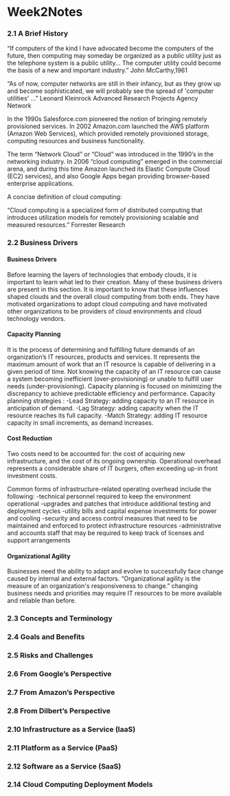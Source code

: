 # Week2Notes

### 2.1 A Brief History

“If computers of the kind I have advocated become the computers of the future, then computing may someday be organized as a public utility just as the telephone system is a public utility... The computer utility could become the basis of a new and important industry.”
John McCarthy,1961

“As of now, computer networks are still in their infancy, but as they grow up and become sophisticated, we will probably see the spread of 'computer utilities' …”
Leonard Kleinrock
Advanced Research Projects Agency Network

In the 1990s Salesforce.com pioneered the notion of bringing remotely provisioned services. In 2002 Amazon.com launched the AWS platform (Amazon Web Services), which provided remotely provisioned storage, computing resources and business functionality.
 
The term “Network Cloud” or “Cloud” was introduced in the 1990’s in the networking industry. In 2006 “cloud computing” emerged in the commercial arena, and during this time Amazon launched its Elastic Compute Cloud (EC2) services), and also Google Apps began providing browser-based enterprise applications.

A concise definition of cloud computing:

“Cloud computing is a specialized form of distributed computing that introduces utilization models for remotely provisioning scalable and measured resources.”
Forrester Research



### 2.2 Business Drivers
 #### Business Drivers
Before learning the layers of technologies that embody clouds, it is important to learn what led to their creation. Many of these business drivers are present in this section. 
It is important to know that these influences shaped clouds and the overall cloud computing from both ends. They have motivated organizations to adopt cloud computing and have motivated other organizations to be providers of cloud environments and cloud technology vendors.

#### Capacity Planning
It is the process of determining and fulfilling future demands of an organization’s IT resources, products and services. 
It represents the maximum amount of work that an IT resource is capable of delivering in a given period of time. Not knowing the capacity of an IT resource can cause a system becoming inefficient (over-provisioning) or unable to fulfill user needs (under-provisioning). 
Capacity planning is focused on minimizing the discrepancy to achieve predictable efficiency and performance.
Capacity planning strategies :
-Lead Strategy: adding capacity to an IT resource in anticipation of demand.
-Lag Strategy: adding capacity when the IT resource reaches its full capacity.
-Match Strategy: adding IT resource capacity in small increments, as demand increases.


#### Cost Reduction
Two costs need to be accounted for: the cost of acquiring new infrastructure, and the cost of its ongoing ownership. Operational overhead represents a considerable share of IT burgers, often exceeding up-in front investment costs.

Common forms of infrastructure-related operating overhead include the following:
-technical personnel required to keep the environment operational
-upgrades and patches that introduce additional testing and deployment cycles
-utility bills and capital expense investments for power and cooling
-security and access control measures that need to be maintained and enforced to protect infrastructure resources
-administrative and accounts staff that may be required to keep track of licenses and support arrangements


#### Organizational Agility
Businesses need the ability to adapt and evolve to successfully face change caused by internal and external factors. 
 “Organizational agility is the measure of an organization's responsiveness to change.”
changing business needs and priorities may require IT resources to be more available and reliable than before. 


### 2.3 Concepts and Terminology

### 2.4 Goals and Benefits

### 2.5 Risks and Challenges

### 2.6 From Google’s Perspective

### 2.7 From Amazon’s Perspective

### 2.8 From Dilbert’s Perspective

### 2.10 Infrastructure as a Service (IaaS)

### 2.11 Platform as a Service (PaaS)

### 2.12 Software as a Service (SaaS)

### 2.14 Cloud Computing Deployment Models


 



 
